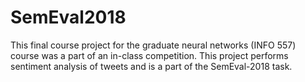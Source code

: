 # SemEval2018
This final course project for the graduate neural networks (INFO 557) course was a part of an in-class competition. This project performs sentiment analysis of tweets and is a part of the SemEval-2018 task.
